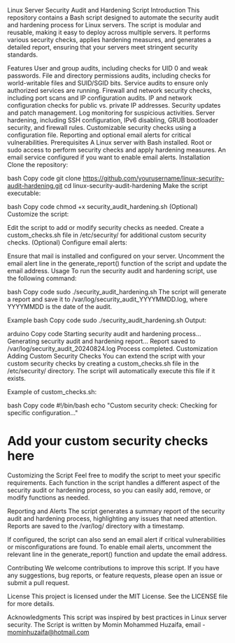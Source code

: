 Linux Server Security Audit and Hardening Script
Introduction
This repository contains a Bash script designed to automate the security audit and hardening process for Linux servers. The script is modular and reusable, making it easy to deploy across multiple servers. It performs various security checks, applies hardening measures, and generates a detailed report, ensuring that your servers meet stringent security standards.

Features
User and group audits, including checks for UID 0 and weak passwords.
File and directory permissions audits, including checks for world-writable files and SUID/SGID bits.
Service audits to ensure only authorized services are running.
Firewall and network security checks, including port scans and IP configuration audits.
IP and network configuration checks for public vs. private IP addresses.
Security updates and patch management.
Log monitoring for suspicious activities.
Server hardening, including SSH configuration, IPv6 disabling, GRUB bootloader security, and firewall rules.
Customizable security checks using a configuration file.
Reporting and optional email alerts for critical vulnerabilities.
Prerequisites
A Linux server with Bash installed.
Root or sudo access to perform security checks and apply hardening measures.
An email service configured if you want to enable email alerts.
Installation
Clone the repository:

bash
Copy code
git clone https://github.com/yourusername/linux-security-audit-hardening.git
cd linux-security-audit-hardening
Make the script executable:

bash
Copy code
chmod +x security_audit_hardening.sh
(Optional) Customize the script:

Edit the script to add or modify security checks as needed.
Create a custom_checks.sh file in /etc/security/ for additional custom security checks.
(Optional) Configure email alerts:

Ensure that mail is installed and configured on your server.
Uncomment the email alert line in the generate_report() function of the script and update the email address.
Usage
To run the security audit and hardening script, use the following command:

bash
Copy code
sudo ./security_audit_hardening.sh
The script will generate a report and save it to /var/log/security_audit_YYYYMMDD.log, where YYYYMMDD is the date of the audit.

Example
bash
Copy code
sudo ./security_audit_hardening.sh
Output:

arduino
Copy code
Starting security audit and hardening process...
Generating security audit and hardening report...
Report saved to /var/log/security_audit_20240824.log
Process completed.
Customization
Adding Custom Security Checks
You can extend the script with your custom security checks by creating a custom_checks.sh file in the /etc/security/ directory. The script will automatically execute this file if it exists.

Example of custom_checks.sh:

bash
Copy code
#!/bin/bash
echo "Custom security check: Checking for specific configuration..."
# Add your custom security checks here
Customizing the Script
Feel free to modify the script to meet your specific requirements. Each function in the script handles a different aspect of the security audit or hardening process, so you can easily add, remove, or modify functions as needed.

Reporting and Alerts
The script generates a summary report of the security audit and hardening process, highlighting any issues that need attention. Reports are saved to the /var/log/ directory with a timestamp.

If configured, the script can also send an email alert if critical vulnerabilities or misconfigurations are found. To enable email alerts, uncomment the relevant line in the generate_report() function and update the email address.

Contributing
We welcome contributions to improve this script. If you have any suggestions, bug reports, or feature requests, please open an issue or submit a pull request.

License
This project is licensed under the MIT License. See the LICENSE file for more details.

Acknowledgments
This script was inspired by best practices in Linux server security. The Script is written by Momin Mohammed Huzaifa, email - mominhuzaifa@hotmail.com
